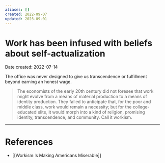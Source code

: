```yaml
---
aliases: []
created: 2022-09-07
updated: 2023-09-01
---
```


# Work has been infused with beliefs about self-actualization
Date created: 2022-07-14

The office was never designed to give us transcendence or fulfillment beyond earning an honest wage.

> The economists of the early 20th century did not foresee that work might evolve from a means of material production to a means of identity production. They failed to anticipate that, for the poor and middle class, work would remain a necessity; but for the college-educated elite, it would morph into a kind of religion, promising identity, transcendence, and community. Call it workism.

---
# References
* [[Workism Is Making Americans Miserable]]